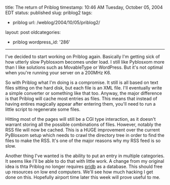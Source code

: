title: The return of Priblog
timestamp: 10:46 AM Tuesday, October 05, 2004 EDT
status: published
slug: priblog2
tags:
- priblog
url: /weblog/2004/10/05/priblog2/

layout: post
oldcategories:
- priblog
wordpress_id: '286'

---

I've decided to start working on Priblog again.  Basically I'm getting sick of how utterly slow Pyblosxom becomes under load.  I still like Pyblosxom more than I like solutions such as MovableType or WordPress.  But it's not optimal when you're running your server on a 200MHz K6.




So with Priblog what I'm doing is a compromise.  It still is all based on text files sitting on the hard disk, but each file is an XML file.  I'll eventually write a simple converter or something like that too.  Anyway, the major difference is that Priblog will cache most entries as files.  This means that instead of having entires magically appear after entering them, you'll need to run a little script to regenerate some files. 




Hitting most of the pages will still be a CGI type interaction, as it doesn't warrant storing all the possible combinations of files.  However, notably the RSS file will now be cached.  This is a HUGE improvement over the current PyBlosxom setup which needs to crawl the directory tree in order to find the files to make the RSS.  It's one of the major reasons why my RSS feed is so slow. 




Another thing I've wanted is the ability to put an entry in multiple categories. It seems like I'll be able to do that with little work.  A change from my original idea is thta Priblog no longer requires [pridb](/weblog/code/pridb) as a database.  This should free up resources on low end computers.  We'll see how much hacking I get done on this. Hopefully airport time later this week will prove useful to me. 
